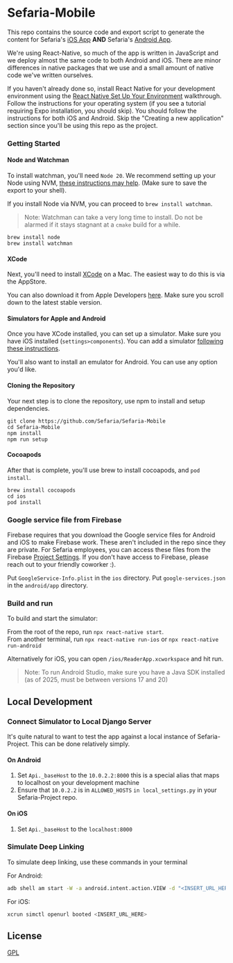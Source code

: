 # Sefaria-Mobile
This repo contains the source code and export script to generate the content for Sefaria's [iOS App](https://itunes.apple.com/us/app/sefaria/id1163273965?mt=8) **AND** Sefaria's [Android App](https://play.google.com/store/apps/details?id=org.sefaria.sefaria&hl=en&gl=US). 

We're using React-Native, so much of the app is written in JavaScript and we deploy almost the same code to both Android and iOS. There are minor differences in native packages that we use and a small amount of native code we've written ourselves.

If you haven't already done so, install React Native for your development environment using the [React Native Set Up Your Environment](https://reactnative.dev/docs/set-up-your-environment) walkthrough. Follow the instructions for your operating system (if you see a tutorial requiring Expo installation, you should skip). You should follow the instructions for both iOS and Android. Skip the "Creating a new application" section since you'll be using this repo as the project. 

### Getting Started

#### Node and Watchman
To install watchman, you'll need `Node 20`. We recommend setting up your Node using NVM, [these instructions may help](https://sukiphan.medium.com/how-to-install-nvm-node-version-manager-on-macos-d9fe432cc7db). (Make sure to save the export to your shell). 

If you install Node via NVM, you can proceed to `brew install watchman`. 

> Note: Watchman can take a very long time to install. Do not be alarmed if it stays stagnant at a `cmake` build for a while. 


``` 
brew install node
brew install watchman
```

#### XCode

Next, you'll need to install [XCode](https://itunes.apple.com/us/app/xcode/id497799835?mt=12) on a Mac. The easiest way to do this is via the AppStore. 

You can also download it from Apple Developers [here](https://developer.apple.com/download/all/?q=xcode). Make sure you scroll down to the latest stable version. 

#### Simulators for Apple and Android
Once you have XCode installed, you can set up a simulator. Make sure you have iOS installed (`settings>components`). You can add a simulator [following these instructions](https://developer.apple.com/documentation/safari-developer-tools/adding-additional-simulators). 

You'll also want to install an emulator for Android. You can use any option you'd like. 

#### Cloning the Repository
Your next step is to clone the repository, use npm to install and setup dependencies. 

```
git clone https://github.com/Sefaria/Sefaria-Mobile
cd Sefaria-Mobile                          
npm install
npm run setup
```

#### Cocoapods
After that is complete, you'll use brew to install cocoapods, and `pod install`. 

```
brew install cocoapods
cd ios
pod install
```

### Google service file from Firebase

Firebase requires that you download the Google service files for Android and iOS to make Firebase work. These aren't included in the repo since they are private. For Sefaria employees, you can access these files from the Firebase [Project Settings](https://console.firebase.google.com/u/0/project/sefaria-mobile-analytics/settings/general/android:org.sefaria.sefaria). If you don't have access to Firebase, please reach out to your friendly coworker :).

Put `GoogleService-Info.plist` in the `ios` directory.
Put `google-services.json` in the `android/app` directory.

### Build and run

To build and start the simulator:

From the root of the repo, run `npx react-native start`.  
From another terminal, run `npx react-native run-ios` or `npx react-native run-android`

Alternatively for iOS, you can open `/ios/ReaderApp.xcworkspace` and hit run.

> Note: To run Android Studio, make sure you have a Java SDK installed (as of 2025, must be between versions 17 and 20)


## Local Development

### Connect Simulator to Local Django Server

It's quite natural to want to test the app against a local instance of Sefaria-Project. This can be done relatively simply.

#### On Android ####

1. Set `Api._baseHost` to the `10.0.2.2:8000` this is a special alias that maps to localhost on your development machine
2. Ensure that `10.0.2.2` is in `ALLOWED_HOSTS` `in local_settings.py` in your Sefaria-Project repo.

#### On iOS ####
1. Set `Api._baseHost` to the `localhost:8000` 


### Simulate Deep Linking

To simulate deep linking, use these commands in your terminal

For Android:
```bash
adb shell am start -W -a android.intent.action.VIEW -d "<INSERT_URL_HERE>" org.sefaria.sefaria
```

For iOS:
```bash
xcrun simctl openurl booted <INSERT_URL_HERE>
```

## License
[GPL](http://www.gnu.org/copyleft/gpl.html)
